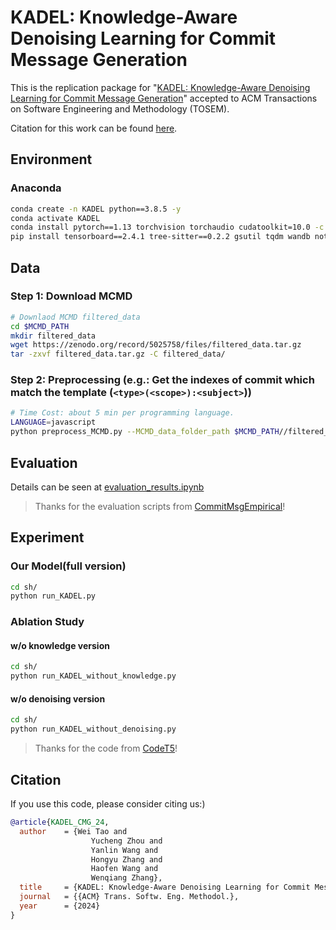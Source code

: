# KADEL: Knowledge-Aware Denoising Learning for Commit Message Generation

This is the replication package for "[KADEL: Knowledge-Aware Denoising Learning for Commit Message Generation](#)" accepted to ACM Transactions on Software Engineering and Methodology (TOSEM).

Citation for this work can be found [here](#Citation).


## Environment

### Anaconda

```sh
conda create -n KADEL python==3.8.5 -y
conda activate KADEL
conda install pytorch==1.13 torchvision torchaudio cudatoolkit=10.0 -c pytorch -c nvidia -y
pip install tensorboard==2.4.1 tree-sitter==0.2.2 gsutil tqdm wandb notebook notebook gsutil scikit-learn protobuf protobuf==3.20.*
```

## Data

### Step 1: Download MCMD

```sh
# Downlaod MCMD filtered_data
cd $MCMD_PATH
mkdir filtered_data
wget https://zenodo.org/record/5025758/files/filtered_data.tar.gz
tar -zxvf filtered_data.tar.gz -C filtered_data/
```


### Step 2: Preprocessing (e.g.: Get the indexes of commit which match the template (`<type>(<scope>):<subject>`))

```sh
# Time Cost: about 5 min per programming language.
LANGUAGE=javascript
python preprocess_MCMD.py --MCMD_data_folder_path $MCMD_PATH//filtered_data/$LANGUAGE/sort_random_train80_valid10_test10
```

## Evaluation

Details can be seen at [evaluation_results.ipynb](evaluation_results.ipynb)

> Thanks for the evaluation scripts from [CommitMsgEmpirical](https://github.com/DeepSoftwareAnalytics/CommitMsgEmpirical)!

## Experiment

### Our Model(full version)

```bash
cd sh/
python run_KADEL.py
```

### Ablation Study

#### w/o knowledge version

```bash
cd sh/
python run_KADEL_without_knowledge.py
```

#### w/o denoising version

```bash
cd sh/
python run_KADEL_without_denoising.py
```

> Thanks for the code from [CodeT5](https://github.com/salesforce/CodeT5/tree/main/CodeT5)!


## Citation

If you use this code, please consider citing us:)

```bibtex
@article{KADEL_CMG_24,
  author    = {Wei Tao and
                  Yucheng Zhou and
                  Yanlin Wang and
                  Hongyu Zhang and
                  Haofen Wang and
                  Wenqiang Zhang},
  title     = {KADEL: Knowledge-Aware Denoising Learning for Commit Message Generation},
  journal   = {{ACM} Trans. Softw. Eng. Methodol.},
  year      = {2024}
}
```
